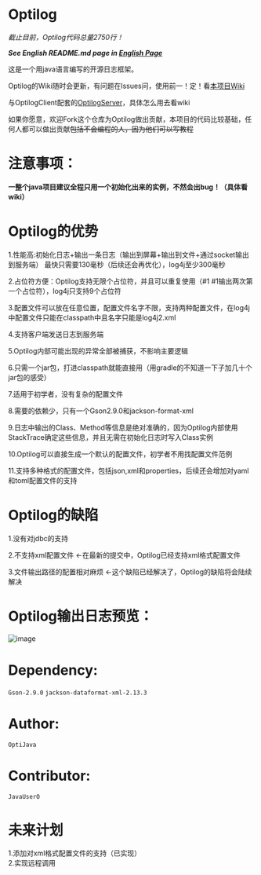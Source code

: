 # Optilog

_截止目前，Optilog代码总量2750行！_

**_See English README.md page in [English Page](https://github.com/OptiJava/Optilog-Client/blob/master/README-en.md)_**

这是一个用java语言编写的开源日志框架。

Optilog的Wiki随时会更新，有问题在Issues问，使用前一！定！看[本项目Wiki](https://github.com/OptiJava/Optilog-Client/wiki)

与OptilogClient配套的[OptilogServer](https://github.com/OptiJava/Optilog-Server)，具体怎么用去看wiki

如果你愿意，欢迎Fork这个仓库为Optilog做出贡献，本项目的代码比较基础，任何人都可以做出贡献~~包括不会编程的人，因为他们可以写教程~~

# 注意事项：

**一整个java项目建议全程只用一个初始化出来的实例，不然会出bug！（具体看wiki）**

# Optilog的优势

1.性能高:初始化日志+输出一条日志（输出到屏幕+输出到文件+通过socket输出到服务端） 最快只需要130毫秒（后续还会再优化），log4j至少300毫秒

2.占位符方便：Optilog支持无限个占位符，并且可以重复使用（#1 #1输出两次第一个占位符），log4j只支持9个占位符

3.配置文件可以放在任意位置，配置文件名字不限，支持两种配置文件，在log4j中配置文件只能在classpath中且名字只能是log4j2.xml

4.支持客户端发送日志到服务端

5.Optilog内部可能出现的异常全部被捕获，不影响主要逻辑

6.只需一个jar包，打进classpath就能直接用（用gradle的不知道一下子加几十个jar包的感受）

7.适用于初学者，没有复杂的配置文件

8.需要的依赖少，只有一个Gson2.9.0和jackson-format-xml

9.日志中输出的Class、Method等信息是绝对准确的，因为Optilog内部使用StackTrace确定这些信息，并且无需在初始化日志时写入Class实例

10.Optilog可以直接生成一个默认的配置文件，初学者不用找配置文件范例

11.支持多种格式的配置文件，包括json,xml和properties，后续还会增加对yaml和toml配置文件的支持

# Optilog的缺陷

1.没有对jdbc的支持

2.不支持xml配置文件  <-在最新的提交中，Optilog已经支持xml格式配置文件

3.文件输出路径的配置相对麻烦    <-这个缺陷已经解决了，Optilog的缺陷将会陆续解决

# Optilog输出日志预览：
![image](https://user-images.githubusercontent.com/106148777/170864247-7da18dd5-f5b9-4e5c-aee7-4174d29a8969.png)

# Dependency:

`Gson-2.9.0` `jackson-dataformat-xml-2.13.3`

# Author:

`OptiJava`

# Contributor:

`JavaUserO`

# 未来计划

1.添加对xml格式配置文件的支持（已实现）
\
2.实现远程调用
